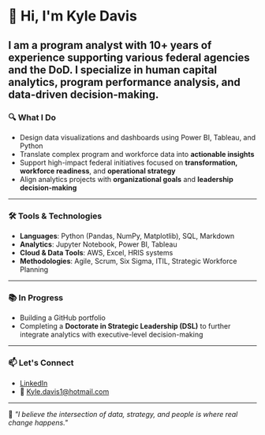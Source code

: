 # 👋 Hi, I'm Kyle Davis
I am a **program analyst** with 10+ years of experience supporting various federal agencies and the DoD. I specialize in **human capital analytics**, **program performance analysis**, and **data-driven decision-making**.
---
### 🔍 What I Do
- Design data visualizations and dashboards using Power BI, Tableau, and Python
- Translate complex program and workforce data into **actionable insights**
- Support high-impact federal initiatives focused on **transformation, workforce readiness**, and **operational strategy**
- Align analytics projects with **organizational goals** and **leadership decision-making**
---
### 🛠 Tools & Technologies
- **Languages**: Python (Pandas, NumPy, Matplotlib), SQL, Markdown
- **Analytics**: Jupyter Notebook, Power BI, Tableau
- **Cloud & Data Tools**: AWS, Excel, HRIS systems
- **Methodologies**: Agile, Scrum, Six Sigma, ITIL, Strategic Workforce Planning
---
### 📚 In Progress
- Building a GitHub portfolio 
- Completing a **Doctorate in Strategic Leadership (DSL)** to further integrate analytics with executive-level decision-making
---
### 📫 Let's Connect
- [LinkedIn](https://www.linkedin.com/in/-kyledavis/)
- 📧 Kyle.davis1@hotmail.com
---
🔹 *"I believe the intersection of data, strategy, and people is where real change happens."*
